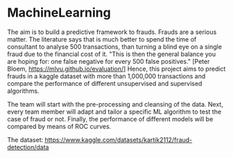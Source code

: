 # MachineLearning
The aim is to build a predictive framework to frauds.
Frauds are a serious matter. The literature says that is much better to spend the time of consultant to analyse 500 transactions, than turning a blind eye on a single fraud due to the financial cost of it. 
"This is then the general balance you are hoping for: one false negative for every 500 false positives."
[Peter Bloem, https://mlvu.github.io/evaluation/]
Hence, this project aims to  predict frauds in a kaggle dataset with more than 1,000,000 transactions and compare the performance of different unsupervised and supervised algorithms.

The team will start with the pre-processing and cleansing of the data.
Next, every team member will adapt and tailor a specific ML algorithm to test the case of fraud or not.
Finally, the performance of different models will be compared by means of ROC curves.

The dataset: https://www.kaggle.com/datasets/kartik2112/fraud-detection/data
